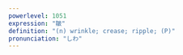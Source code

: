 ```yaml
---
powerlevel: 1051
expression: "皺"
definition: "(n) wrinkle; crease; ripple; (P)"
pronunciation: "しわ"
---
```


